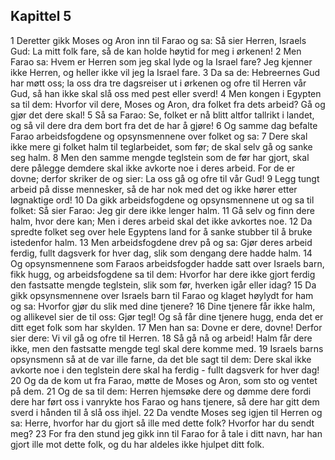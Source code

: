 ## Kapittel 5

1 Deretter gikk Moses og Aron inn til Farao og sa: Så sier Herren, Israels Gud: La mitt folk fare, så de kan holde høytid for meg i ørkenen!
2 Men Farao sa: Hvem er Herren som jeg skal lyde og la Israel fare? Jeg kjenner ikke Herren, og heller ikke vil jeg la Israel fare.
3 Da sa de: Hebreernes Gud har møtt oss; la oss dra tre dagsreiser ut i ørkenen og ofre til Herren vår Gud, så han ikke skal slå oss med pest eller sverd!
4 Men kongen i Egypten sa til dem: Hvorfor vil dere, Moses og Aron, dra folket fra dets arbeid? Gå og gjør det dere skal!
5 Så sa Farao: Se, folket er nå blitt altfor tallrikt i landet, og så vil dere dra dem bort fra det de har å gjøre!
6 Og samme dag befalte Farao arbeidsfogdene og opsynsmennene over folket og sa:
7 Dere skal ikke mere gi folket halm til teglarbeidet, som før; de skal selv gå og sanke seg halm.
8 Men den samme mengde teglstein som de før har gjort, skal dere pålegge demdere skal ikke avkorte noe i deres arbeid. For de er dovne; derfor skriker de og sier: La oss gå og ofre til vår Gud!
9 Legg tungt arbeid på disse mennesker, så de har nok med det og ikke hører etter løgnaktige ord!
10 Da gikk arbeidsfogdene og opsynsmennene ut og sa til folket: Så sier Farao: Jeg gir dere ikke lenger halm.
11 Gå selv og finn dere halm, hvor dere kan; Men i deres arbeid skal det ikke avkortes noe.
12 Da spredte folket seg over hele Egyptens land for å sanke stubber til å bruke istedenfor halm.
13 Men arbeidsfogdene drev på og sa: Gjør deres arbeid ferdig, fullt dagsverk for hver dag, slik som dengang dere hadde halm.
14 Og opsynsmennene som Faraos arbeidsfogder hadde satt over Israels barn, fikk hugg, og arbeidsfogdene sa til dem: Hvorfor har dere ikke gjort ferdig den fastsatte mengde teglstein, slik som før, hverken igår eller idag?
15 Da gikk opsynsmennene over Israels barn til Farao og klaget høylydt for ham og sa: Hvorfor gjør du slik med dine tjenere?
16 Dine tjenere får ikke halm, og allikevel sier de til oss: Gjør tegl! Og så får dine tjenere hugg, enda det er ditt eget folk som har skylden.
17 Men han sa: Dovne er dere, dovne! Derfor sier dere: Vi vil gå og ofre til Herren.
18 Så gå nå og arbeid! Halm får dere ikke, men den fastsatte mengde tegl skal dere komme med.
19 Israels barns opsynsmenn så at de var ille farne, da det ble sagt til dem: Dere skal ikke avkorte noe i den teglstein dere skal ha ferdig - fullt dagsverk for hver dag!
20 Og da de kom ut fra Farao, møtte de Moses og Aron, som sto og ventet på dem.
21 Og de sa til dem: Herren hjemsøke dere og dømme dere fordi dere har ført oss i vanrykte hos Farao og hans tjenere, så dere har gitt dem sverd i hånden til å slå oss ihjel.
22 Da vendte Moses seg igjen til Herren og sa: Herre, hvorfor har du gjort så ille med dette folk? Hvorfor har du sendt meg?
23 For fra den stund jeg gikk inn til Farao for å tale i ditt navn, har han gjort ille mot dette folk, og du har aldeles ikke hjulpet ditt folk.

